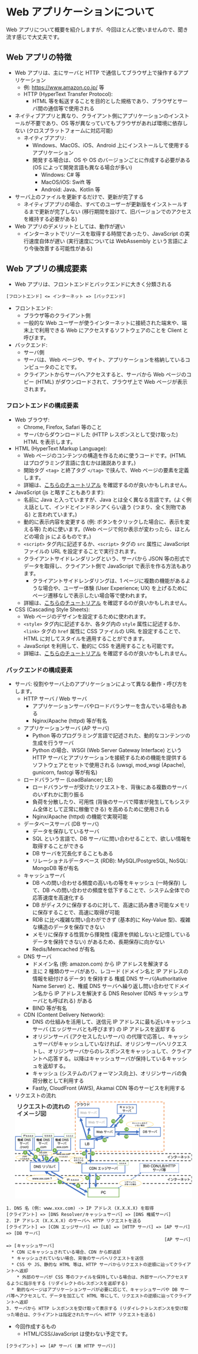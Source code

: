 # Web アプリケーションについて
Web アプリについて概要を紹介しますが、今回ほとんど使いませんので、聞き流す感じで大丈夫です。

## Web アプリの特徴
* Web アプリは、主にサーバと HTTP で通信してブラウザ上で操作するアプリケーション
  * 例: https://www.amazon.co.jp/ 等
  * HTTP (HyperText Transfer Protocol):
    * HTML 等を転送することを目的とした規格であり、ブラウザとサーバ間の通信等で使用される
* ネイティブアプリと異なり、クライアント側にアプリケーションのインストールが不要であり、OS 等が異なっていてもブラウザがあれば環境に依存しない (クロスプラットフォームに対応可能)
  * ネイティブアプリ:
    * Windows、MacOS、iOS、Android 上にインストールして使用するアプリケーション
    * 開発する場合は、OS や OS のバージョンごとに作成する必要がある (OS によって開発言語も異なる場合が多い)
      * Windows: C# 等
      * MacOS/iOS: Swift 等
      * Android: Java、Kotlin 等
* サーバ上のファイルを更新するだけで、更新が完了する
  * ネイティブアプリの場合、すべてのユーザーが更新版をインストールするまで更新が完了しない (移行期間を設けて、旧バージョンでのアクセスを維持する必要がある)
* Web アプリのデメリットとしては、動作が遅い
  * インターネットでリソースを取得する時間であったり、JavaScript の実行速度自体が遅い (実行速度については WebAssembly という言語により今後改善する可能性がある)

## Web アプリの構成要素
* Web アプリは、フロントエンドとバックエンドに大きく分類される
```
[フロントエンド] <= インターネット => [バックエンド]
```
* フロントエンド:
  * ブラウザ等のクライアント側
  * 一般的な Web ユーザーが使うインターネットに接続された端末や、端末上で利用できる Web にアクセスするソフトウェアのことを Client と呼びます。
* バックエンド:
  * サーバ側
  * サーバは、Web ページや、サイト、アプリケーションを格納しているコンピュータのことです。
  * クライアントからサーバへアクセスすると、サーバから Web ページのコピー (HTML) がダウンロードされて、ブラウザ上で Web ページが表示されます。

### フロントエンドの構成要素
* Web ブラウザ:
  * Chrome, Firefox, Safari 等のこと
  * サーバからダウンロードした (HTTP レスポンスとして受け取った) HTML を表示します。
* HTML (HyperText Markup Language):
  * Web ページのコンテンツの構造を作るために使うコードです。(HTML はプログラミング言語に含むかは諸説あります。)
  * 開始タグ `<tag>` と終了タグ `</tag>` で挟んで、Web ページの要素を定義します。
  * 詳細は、[こちらのチュートリアル](https://developer.mozilla.org/ja/docs/Learn/HTML) を確認するのが良いかもしれません。
* JavaScript (js と略すこともあります):
  * 名前に Java と入っていますが、Java とは全く異なる言語です。(よく例え話として、インドとインドネシアくらい違う (つまり、全く別物である) と言われています。)
  * 動的に表示内容を変更する (例: ボタンをクリックした場合に、表示を変える等) ために使います。(Web ページで何か表示が変わったら、ほとんどの場合 js によるものです。)
  * `<script>` タグ内に記述するか、`<script>` タグの `src` 属性に JavaScript ファイルの URL を設定することで実行されます。
  * クライアントサイドレンダリングという、サーバから JSON 等の形式でデータを取得し、クライアント側で JavaScript で表示を作る方法もあります。
    * クライアントサイドレンダリングは、1 ページに複数の機能があるような場合や、ユーザー体験 (User Experience; UX) を上げるためにページ遷移なしで表示したい場合等で使われます。
  * 詳細は、[こちらのチュートリアル](https://developer.mozilla.org/ja/docs/Learn/JavaScript/First_steps/What_is_JavaScript) を確認するのが良いかもしれません。
* CSS (Cascading Style Sheets):
  * Web ページのデザインを設定するために使われます。
  * `<style>` タグ内に記述するか、各タグ内の `style` 属性に記述するか、`<link>` タグの `href` 属性に CSS ファイルの URL を設定することで、HTML に対してスタイルを適用することができます。
  * JavaScript を利用して、動的に CSS を適用することも可能です。
  * 詳細は、[こちらのチュートリアル](https://developer.mozilla.org/ja/docs/Learn/CSS/First_steps) を確認するのが良いかもしれません。

### バックエンドの構成要素
* サーバ: 役割やサーバ上のアプリケーションによって異なる動作・呼び方をします。
  * HTTP サーバ / Web サーバ
    * アプリケーションサーバやロードバランサーを含んでいる場合もある
    * Nginx/Apache (httpd) 等が有名
  * アプリケーションサーバ (AP サーバ)
    * Python 等のプログラミング言語で記述された、動的なコンテンツの生成を行うサーバ
    * Python の場合、WSGI (Web Server Gateway Interface) という HTTP サーバとアプリケーションを接続するための機能を提供するソフトウェアとセットで使用される (uwsgi, mod_wsgi (Apache), gunicorn, fastcgi 等が有名)
  * ロードバランサー (LoadBalancer; LB)
    * ロードバランサーが受けたリクエストを、背後にある複数のサーバのいずれかに割り振る
    * 負荷を分散したり、可用性 (背後のサーバで障害が発生してもシステム全体として正常に稼働できる) を高めるために使用される
    * Nginx/Apache (httpd) の機能で実現可能
  * データベースサーバ (DB サーバ)
    * データを保存しているサーバ
    * SQL という言語で、DB サーバに問い合わせることで、欲しい情報を取得することができる
    * DB サーバを冗長化することもある
    * リレーショナルデータベース (RDB): MySQL/PostgreSQL, NoSQL: MongoDB 等が有名
  * キャッシュサーバ
    * DB への問い合わせる頻度の高いもの等をキャッシュ (一時保存) して、DB への問い合わせの頻度を低下することで、システム全体での応答速度を高速化する
    * DB がディスクに保存するのに対して、高速に読み書き可能なメモリに保存することで、高速に取得が可能
    * RDB に比べ複雑な問い合わができず (基本的に Key-Value 型)、複雑な構造のデータを保存できない
    * メモリに保存する性質から揮発性 (電源を供給しないと記憶しているデータを保持できない) があるため、長期保存に向かない
    * Redis/Memcached が有名
  * DNS サーバ
    * ドメイン名 (例: amazon.com) から IP アドレスを解決する
    * 主に 2 種類のサーバがあり、レコード (ドメイン名と IP アドレスの情報を紐付けるデータ) を保持する 権威 DNS サーバ(Authoritative Name Server) と、権威 DNS サーバへ繰り返し問い合わせてドメイン名から IP アドレスを解決する DNS Resolver (DNS キャッシュサーバとも呼ばれる) がある
    * BIND 等が有名
  * CDN (Content Delivery Network):
    * DNS の仕組みを活用して、送信元 IP アドレスに最も近いキャッシュサーバ (エッジサーバとも呼びます) の IP アドレスを返却する
    * オリジンサーバ (アクセスしたいサーバ) の代理で応答し、キャッシュサーバがキャッシュしていなければ、オリジンサーバへリクエストし、オリジンサーバからのレスポンスをキャッシュして、クライアントへ応答する。以降はキャッシュサーバが保持しているキャッシュを返却する。
    * キャッシュ (システムのパフォーマンス向上)、オリジンサーバの負荷分散として利用する
    * Fastly, CloudFront (AWS), Akamai CDN 等のサービスを利用する
* リクエストの流れ
![](../img/webapp_01.png)

```
1. DNS 名 (例: www.xxx.com) -> IP アドレス (X.X.X.X) を取得
[クライアント] => [DNS Resolver/キャッシュサーバ] => [DNS 権威サーバ]
2. IP アドレス (X.X.X.X) のサーバへ HTTP リクエストを送る
[クライアント] => [CDN エッジサーバ] => [LB] => [HTTP サーバ] => [AP サーバ] => [DB サーバ]
                                                            [AP サーバ] => [キャッシュサーバ]
  * CDN にキャッシュされている場合、CDN から即返却
  * キャッシュされていない場合、背後のサーバへリクエストを送信
  * CSS や JS、静的な HTML 等は、HTTP サーバからリクエストの逆順に辿ってクライアントへ返却
    * 外部のサーバが CSS 等のファイルを保持している場合は、外部サーバへアクセスするように指示をする (リダイレクトのレスポンスを返却する)
  * 動的なページはアプリケーションサーバが必要に応じて、キャッシュサーバや DB サーバ等へアクセスして、データを加工して HTML 等にして、リクエストの逆順に辿ってクライアントへ返却
3. サーバから HTTP レスポンスを受け取って表示する (リダイレクトレスポンスを受け取った場合は、クライアントは指定されたサーバへ HTTP リクエストを送る)
```

* 今回作成するもの
  * HTML/CSS/JavaScript は使わない予定です。
```
[クライアント] => [AP サーバ (兼 HTTP サーバ)]
```